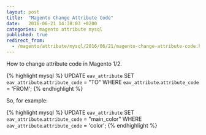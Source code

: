 ```yaml
---
layout: post
title:  "Magento Change Attribute Code"
date:   2016-06-21 14:38:03 +0200
categories: magento attribute mysql
published: true
redirect_from:
  - /magento/attribute/mysql/2016/06/21/magento-change-attribute-code.html
---
```

How to change attribute code in Magento 1/2.

{% highlight mysql %}
UPDATE `eav_attribute`
    SET  `eav_attribute`.`attribute_code` = "TO"
    WHERE `eav_attribute`.`attribute_code` = 'FROM';
{% endhighlight %}

So, for example:

{% highlight mysql %}
UPDATE `eav_attribute`
    SET  `eav_attribute`.`attribute_code` = "main_color"
    WHERE `eav_attribute`.`attribute_code` = 'color';
{% endhighlight %}
